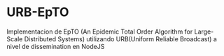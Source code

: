 # URB-EpTO
Implementacion de EpTO (An Epidemic Total Order Algorithm for Large-Scale Distributed Systems) utilizando URB(Uniform Reliable Broadcast) a nivel de dissemination en NodeJS
